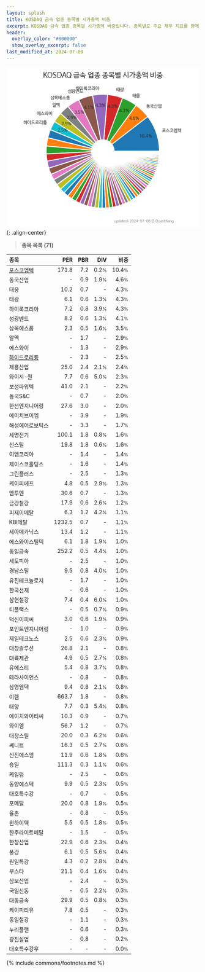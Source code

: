 ```yaml
---
layout: splash
title: KOSDAQ 금속 업종 종목별 시가총액 비중
excerpt: KOSDAQ 금속 업종 종목별 시가총액 비중입니다. 종목별로 주요 재무 지표를 함께 표시합니다.
header:
  overlay_color: "#800000"
  show_overlay_excerpt: false
last_modified_at: 2024-07-08
---
```



![KOSDAQ 금속 업종 종목별 시가총액 비중](/stats/sector/images/kosdaq_업종_금속_종목.png){: .align-center}


> **종목 목록 (71)**<a id="list"></a>

| **종목** | **PER** | **PBR** | **DIV** | **비중** |
| :------- | ------: | ------: | ------: | -------: |
| [포스코엠텍](/009520/) | 171.8 | 7.2 | 0.2<small>%</small> | 10.4<small>%</small> |
| 동국산업 | - | 0.9 | 1.9<small>%</small> | 4.6<small>%</small> |
| 태웅 | 10.2 | 0.7 | - | 4.3<small>%</small> |
| 태광 | 6.1 | 0.6 | 1.3<small>%</small> | 4.3<small>%</small> |
| 하이록코리아 | 7.2 | 0.8 | 3.9<small>%</small> | 4.3<small>%</small> |
| 성광벤드 | 8.2 | 0.6 | 1.3<small>%</small> | 4.1<small>%</small> |
| 삼목에스폼 | 2.3 | 0.5 | 1.6<small>%</small> | 3.5<small>%</small> |
| 알멕 | - | 1.7 | - | 2.9<small>%</small> |
| 에스와이 | - | 1.3 | - | 2.9<small>%</small> |
| [하이드로리튬](/101670/) | - | 2.3 | - | 2.5<small>%</small> |
| 제룡산업 | 25.0 | 2.4 | 2.1<small>%</small> | 2.4<small>%</small> |
| 와이지-원 | 7.7 | 0.6 | 5.0<small>%</small> | 2.3<small>%</small> |
| 보성파워텍 | 41.0 | 2.1 | - | 2.2<small>%</small> |
| 동국S&C | - | 0.7 | - | 2.0<small>%</small> |
| 한선엔지니어링 | 27.6 | 3.0 | - | 2.0<small>%</small> |
| 에이치브이엠 | - | 3.9 | - | 1.9<small>%</small> |
| 해성에어로보틱스 | - | 3.3 | - | 1.7<small>%</small> |
| 세명전기 | 100.1 | 1.8 | 0.8<small>%</small> | 1.6<small>%</small> |
| 신스틸 | 19.8 | 1.8 | 0.6<small>%</small> | 1.6<small>%</small> |
| 이엠코리아 | - | 1.4 | - | 1.4<small>%</small> |
| 제이스코홀딩스 | - | 1.6 | - | 1.4<small>%</small> |
| 그린플러스 | - | 2.5 | - | 1.3<small>%</small> |
| 케이피에프 | 4.8 | 0.5 | 2.9<small>%</small> | 1.3<small>%</small> |
| 엠투엔 | 30.6 | 0.7 | - | 1.3<small>%</small> |
| 금강철강 | 17.9 | 0.6 | 2.6<small>%</small> | 1.2<small>%</small> |
| 피제이메탈 | 6.3 | 1.2 | 4.2<small>%</small> | 1.1<small>%</small> |
| KBI메탈 | 1232.5 | 0.7 | - | 1.1<small>%</small> |
| 세아메카닉스 | 13.4 | 1.2 | - | 1.1<small>%</small> |
| 에스와이스틸텍 | 6.1 | 1.8 | 1.9<small>%</small> | 1.0<small>%</small> |
| 동일금속 | 252.2 | 0.5 | 4.4<small>%</small> | 1.0<small>%</small> |
| 세토피아 | - | 2.5 | - | 1.0<small>%</small> |
| 경남스틸 | 9.5 | 0.8 | 4.0<small>%</small> | 1.0<small>%</small> |
| 유진테크놀로지 | - | 1.7 | - | 1.0<small>%</small> |
| 한국선재 | - | 0.6 | - | 1.0<small>%</small> |
| 삼현철강 | 7.4 | 0.4 | 6.0<small>%</small> | 1.0<small>%</small> |
| 티플랙스 | - | 0.5 | 0.7<small>%</small> | 0.9<small>%</small> |
| 덕신이피씨 | 3.0 | 0.6 | 1.9<small>%</small> | 0.9<small>%</small> |
| 포인트엔지니어링 | - | 1.0 | - | 0.9<small>%</small> |
| 제일테크노스 | 2.5 | 0.6 | 2.3<small>%</small> | 0.9<small>%</small> |
| 대창솔루션 | 26.8 | 2.1 | - | 0.8<small>%</small> |
| 대륙제관 | 4.9 | 0.5 | 2.7<small>%</small> | 0.8<small>%</small> |
| 유에스티 | 5.4 | 0.8 | 3.7<small>%</small> | 0.8<small>%</small> |
| 테라사이언스 | - | 0.8 | - | 0.8<small>%</small> |
| 삼영엠텍 | 9.4 | 0.8 | 2.1<small>%</small> | 0.8<small>%</small> |
| 이렘 | 663.7 | 1.8 | - | 0.8<small>%</small> |
| 태양 | 7.7 | 0.3 | 5.4<small>%</small> | 0.8<small>%</small> |
| 에이치와이티씨 | 10.3 | 0.9 | - | 0.7<small>%</small> |
| 와이엠 | 56.7 | 1.2 | - | 0.7<small>%</small> |
| 대창스틸 | 20.0 | 0.3 | 6.2<small>%</small> | 0.6<small>%</small> |
| 쎄니트 | 16.3 | 0.5 | 2.7<small>%</small> | 0.6<small>%</small> |
| 신진에스엠 | 11.9 | 0.6 | 1.8<small>%</small> | 0.6<small>%</small> |
| 승일 | 111.3 | 0.3 | 1.1<small>%</small> | 0.6<small>%</small> |
| 케일럼 | - | 2.5 | - | 0.6<small>%</small> |
| 동양에스텍 | 9.9 | 0.5 | 2.3<small>%</small> | 0.5<small>%</small> |
| 대호특수강 | - | 0.7 | - | 0.5<small>%</small> |
| 포메탈 | 20.0 | 0.8 | 1.9<small>%</small> | 0.5<small>%</small> |
| 율촌 | - | 0.8 | - | 0.5<small>%</small> |
| 윈하이텍 | 5.5 | 0.5 | 1.8<small>%</small> | 0.5<small>%</small> |
| 한주라이트메탈 | - | 1.5 | - | 0.5<small>%</small> |
| 한창산업 | 22.9 | 0.6 | 2.3<small>%</small> | 0.4<small>%</small> |
| 풍강 | 6.1 | 0.5 | 5.6<small>%</small> | 0.4<small>%</small> |
| 원일특강 | 4.3 | 0.2 | 2.8<small>%</small> | 0.4<small>%</small> |
| 부스타 | 21.1 | 0.4 | 1.6<small>%</small> | 0.4<small>%</small> |
| 삼보산업 | - | 2.4 | - | 0.3<small>%</small> |
| 국일신동 | - | 0.5 | 2.2<small>%</small> | 0.3<small>%</small> |
| 대동금속 | 29.9 | 0.5 | 0.8<small>%</small> | 0.3<small>%</small> |
| 케이피티유 | 7.8 | 0.5 | - | 0.3<small>%</small> |
| 동일철강 | - | 1.1 | - | 0.3<small>%</small> |
| 누리플랜 | - | 0.6 | - | 0.3<small>%</small> |
| 광진실업 | - | 0.8 | - | 0.2<small>%</small> |
| 대호특수강우 | - | - | - | 0.0<small>%</small> |

{% include commons/footnotes.md %}